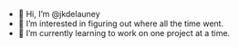 - 👋 Hi, I’m @jkdelauney
- 👀 I’m interested in figuring out where all the time went.
- 🌱 I’m currently learning to work on one project at a time.

<!---
jkdelauney/jkdelauney is a ✨ special ✨ repository because its `README.md` (this file) appears on your GitHub profile.
You can click the Preview link to take a look at your changes.
--->
